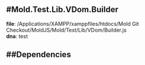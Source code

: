 
#Mold.Test.Lib.VDom.Builder
---------------------------------------

__file__: /Applications/XAMPP/xamppfiles/htdocs/Mold Git Checkout/MoldJS/Mold/Test/Lib/VDom/Builder.js  
__dna__: test  


	






##Dependencies
--------------




 

 


 



		
